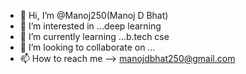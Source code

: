 - 👋 Hi, I’m @Manoj250(Manoj D Bhat)
- 👀 I’m interested in ...deep learning
- 🌱 I’m currently learning ...b.tech cse
- 💞️ I’m looking to collaborate on ...
- 📫 How to reach me --> manojdbhat250@gmail.com

<!---
Manoj250/Manoj250 is a ✨ special ✨ repository because its `README.md` (this file) appears on your GitHub profile.
You can click the Preview link to take a look at your changes.
--->

